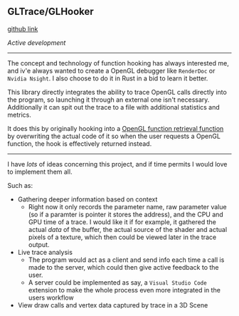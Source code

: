## GLTrace/GLHooker

[github link](https://github.com/lappn99/gltrace_rs) 

_Active development_

---

The concept and technology of function hooking has always interested me, and iv'e always wanted to create a OpenGL debugger like `RenderDoc` or `Nvidia Nsight`. I also choose to do it in Rust in a bid to learn it better. 

This library directly integrates the ability to trace OpenGL calls directly into the program, so launching it through an external one isn't necessary. Additionally it can spit out the trace to a file with additional statistics and metrics.

It does this by originally hooking into a [OpenGL function retrieval function](https://www.khronos.org/opengl/wiki/Load_OpenGL_Functions) by overwriting the actual code of it so when the user requests a OpenGL function, the hook is effectively returned instead. 

---

I have *lots* of ideas concerning this project, and if time permits I would love to implement them all.

Such as:

* Gathering deeper information based on context
    * Right now it only records the parameter name, raw parameter value (so if a paramter is pointer it stores the address), and the CPU and GPU time of a trace. I would like it if for example, it gathered the actual _data_ of the buffer, the actual source of the shader and actual pixels of a texture, which then could be viewed later in the trace output.
* Live trace analysis
    * The program would act as a client and send info each time a call is made to the server, which could then give active feedback to the user. 
    * A server could be implemented as say, a `Visual Studio Code` extension to make the whole process even more integrated in the users workflow
* View draw calls and vertex data captured by trace in a 3D Scene
